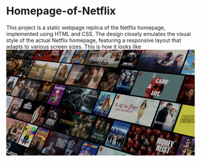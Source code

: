 # Homepage-of-Netflix
This project is a static webpage replica of the Netflix homepage, implemented using HTML and CSS. The design closely emulates the visual style of the actual Netflix homepage, featuring a responsive layout that adapts to various screen sizes.
This is how it looks like
<img width="929" alt="ss" src="https://github.com/kavitha-peddagamalla/netflix-homepage/blob/main/image.png">

